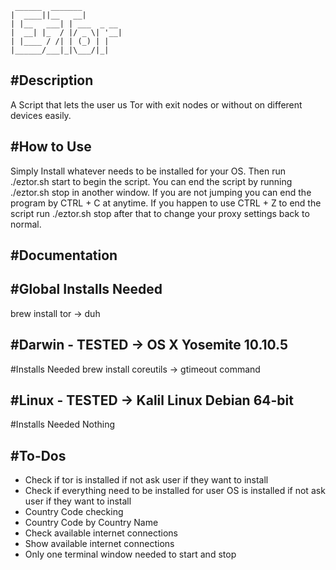  ```
  ______  _______         
 |  ____||__   __|        
 | |__   ___| | ___  _ __ 
 |  __| |_  / |/ _ \| '__|
 | |____ / /| | (_) | |   
 |______/___|_|\___/|_|   
 ```

 #Description
 ------------
 A Script that lets the user us Tor with exit nodes or without on different devices easily.
 
 #How to Use
 -----------
 Simply Install whatever needs to be installed for your OS. 
 Then run ./eztor.sh start to begin the script. 
 You can end the script by running ./eztor.sh stop in another window. 
 If you are not jumping you can end the program by CTRL + C at anytime.
 If you happen to use CTRL + Z to end the script run ./eztor.sh stop after that to change your proxy settings back to normal.

 #Documentation
 -------------

 #Global Installs Needed
 ----------------------
 brew install tor -> duh


 #Darwin - TESTED -> OS X Yosemite 10.10.5
 ----------------------------------------------------
 #Installs Needed
 brew install coreutils -> gtimeout command


 #Linux - TESTED -> Kalil Linux Debian 64-bit
 -------------------------------------------
 #Installs Needed
 Nothing



 #To-Dos
 ------
 * Check if tor is installed if not ask user if they want to install
 * Check if everything need to be installed for user OS is installed if 
 	not ask user if they want to install
 * Country Code checking
 * Country Code by Country Name
 * Check available internet connections
 * Show available internet connections
 * Only one terminal window needed to start and stop
